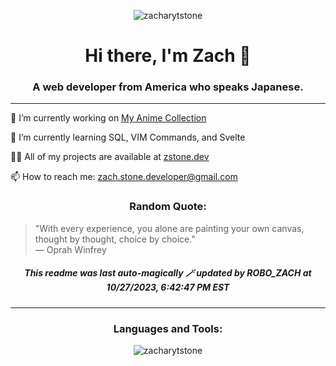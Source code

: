 <p align="center">
  <img src="https://komarev.com/ghpvc/?username=zacharytstone&label=Profile%20views&color=0e75b6&style=flat" alt="zacharytstone" />
</p>

<h1 align="center">Hi there, I'm Zach 👋</h1>
<h3 align="center">A web developer from America who speaks Japanese.</h3>

<hr/>

<p align="left">🔭 I’m currently working on <a href="https://github.com/ZacharyTStone/My-Anime-Collection">My Anime Collection</a></p>

<p align="left">🌱 I’m currently learning SQL, VIM Commands, and Svelte</p>

<p align="left">👨‍💻 All of my projects are available at <a href="https://www.zstone.dev/">zstone.dev</a></p>

<p align="left">📫 How to reach me: <a href="mailto:zach.stone.developer@gmail.com">zach.stone.developer@gmail.com</a></p>



<!-- Add a Quotes section -->
<h3 align="center">Random Quote:</h3>
<blockquote>
  "With every experience, you alone are painting your own canvas, thought by thought, choice by choice."
<br>— Oprah Winfrey
</blockquote>

<h5 align="center"> This readme was last auto-magically 🪄 updated by ROBO_ZACH at 10/27/2023, 6:42:47 PM EST </h5>

<hr/>

<h3 align="center">Languages and Tools:</h3>
<!-- Add your icons here as you did before -->

<p align="center">
  <img align="center" src="https://github-readme-streak-stats.herokuapp.com/?user=zacharytstone" alt="zacharytstone" />
</p>

